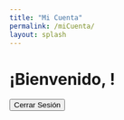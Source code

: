```yaml
---
title: "Mi Cuenta"
permalink: /miCuenta/
layout: splash
---
```


# ¡Bienvenido, <span id="username"></span>!

<!-- Subscription Plan Name -->
<div id="subscription-plan"></div>

<!-- Cierre de sesión -->
<button onclick="logout()">Cerrar Sesión</button>

<script src="https://js.stripe.com/v3/"></script>
<script>
  // Netlify Identity script y manejo de eventos
  netlifyIdentity.on('login', user => {
    // Acciones adicionales después del inicio de sesión si es necesario

    // Muestra el mensaje de bienvenida y el nombre de usuario
    const usernameSpan = document.getElementById('username');

    if (usernameSpan) {
      usernameSpan.innerText = user.user_metadata.full_name || user.email;
    }

    // Display the subscription plan
    displaySubscriptionPlan(user);
  });

  netlifyIdentity.on('logout', () => {
    // Acciones adicionales después del cierre de sesión si es necesario

    // Borra el nombre de usuario al cerrar sesión
    const usernameSpan = document.getElementById('username');
    if (usernameSpan) {
      usernameSpan.innerText = '';
    }

    // Clear the subscription plan when the user logs out
    const subscriptionPlanElement = document.getElementById('subscription-plan');
    if (subscriptionPlanElement) {
      subscriptionPlanElement.innerText = '';
    }
  });

  function logout() {
    netlifyIdentity.logout();
  }

  // Function to display the subscription plan
  function displaySubscriptionPlan(user) {
    // Get the subscription plan from Netlify Identity metadata
    const planName = user.user_metadata.subscription_plan;
    
    // Display the plan name
    const subscriptionPlanElement = document.getElementById('subscription-plan');
    subscriptionPlanElement.innerText = 'Plan: ' + planName;
  }
</script>
